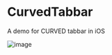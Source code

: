 # CurvedTabbar
A demo for CURVED tabbar in iOS

![image](https://github.com/user-attachments/assets/cf308a9e-ee82-46ee-9d14-0bac89dfd1d8)
